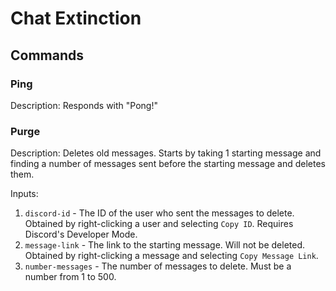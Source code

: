 # Chat Extinction  

## Commands  

### Ping  
Description: Responds with "Pong!"  

### Purge  
Description: Deletes old messages. Starts by taking 1 starting message and finding a number of messages sent before the starting message and deletes them.  

Inputs:  
1. `discord-id` - The ID of the user who sent the messages to delete. Obtained by right-clicking a user and selecting `Copy ID`. Requires Discord's Developer Mode.  
2. `message-link` - The link to the starting message. Will not be deleted. Obtained by right-clicking a message and selecting `Copy Message Link`.  
3. `number-messages` - The number of messages to delete. Must be a number from 1 to 500.  
